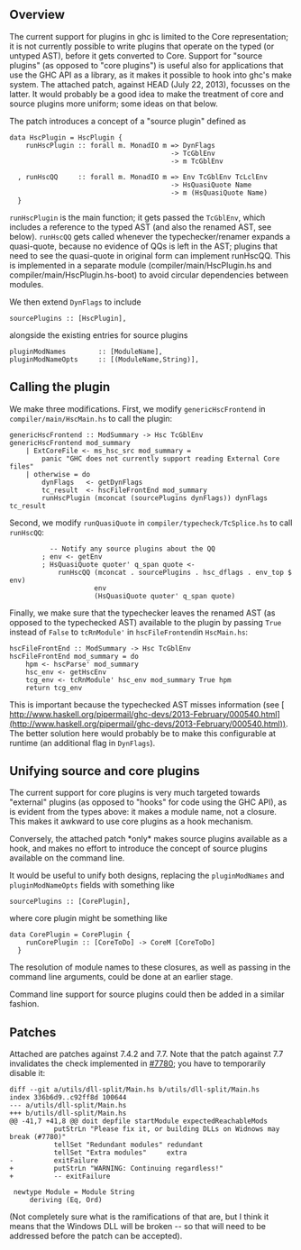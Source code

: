 ## Overview



The current support for plugins in ghc is limited to the Core representation;
it is not currently possible to write plugins that operate on the typed (or
untyped AST), before it gets converted to Core. Support for "source plugins"
(as opposed to "core plugins") is useful also for applications that use the GHC
API as a library, as it makes it possible to hook into ghc's make system. The
attached patch, against HEAD (July 22, 2013), focusses on the latter. It would
probably be a good idea to make the treatment of core and source plugins more
uniform; some ideas on that below.



The patch introduces a concept of a "source plugin" defined as 


```wiki
data HscPlugin = HscPlugin {
    runHscPlugin :: forall m. MonadIO m => DynFlags
                                        -> TcGblEnv
                                        -> m TcGblEnv

  , runHscQQ     :: forall m. MonadIO m => Env TcGblEnv TcLclEnv
                                        -> HsQuasiQuote Name
                                        -> m (HsQuasiQuote Name)
  }
```


`runHscPlugin` is the main function; it gets passed the `TcGblEnv`, which
includes a reference to the typed AST (and also the renamed AST, see below).
`runHscQQ` gets called whenever the typechecker/renamer expands a quasi-quote,
because no evidence of QQs is left in the AST; plugins that need to see the
quasi-quote in original form can implement runHscQQ. This is implemented in a
separate module (compiler/main/HscPlugin.hs and
compiler/main/HscPlugin.hs-boot) to avoid circular dependencies between
modules.



We then extend `DynFlags` to include  


```wiki
sourcePlugins :: [HscPlugin],
```


alongside the existing entries for source plugins 


```wiki
pluginModNames        :: [ModuleName],
pluginModNameOpts     :: [(ModuleName,String)],
```

## Calling the plugin



We make three modifications. First, we modify `genericHscFrontend` in `compiler/main/HscMain.hs` to call the plugin:


```wiki
genericHscFrontend :: ModSummary -> Hsc TcGblEnv
genericHscFrontend mod_summary
    | ExtCoreFile <- ms_hsc_src mod_summary =
        panic "GHC does not currently support reading External Core files"
    | otherwise = do
        dynFlags   <- getDynFlags
        tc_result  <- hscFileFrontEnd mod_summary
        runHscPlugin (mconcat (sourcePlugins dynFlags)) dynFlags tc_result
```


Second, we modify `runQuasiQuote` in `compiler/typecheck/TcSplice.hs` to call `runHscQQ`:


```wiki
          -- Notify any source plugins about the QQ
        ; env <- getEnv 
        ; HsQuasiQuote quoter' q_span quote <- 
            runHscQQ (mconcat . sourcePlugins . hsc_dflags . env_top $ env) 
                     env 
                     (HsQuasiQuote quoter' q_span quote)
```


Finally, we make sure that the typechecker leaves the renamed AST (as opposed to the typechecked AST) available to the plugin by passing `True` instead of `False` to `tcRnModule'` in `hscFileFrontend`in `HscMain.hs`:


```wiki
hscFileFrontEnd :: ModSummary -> Hsc TcGblEnv
hscFileFrontEnd mod_summary = do
    hpm <- hscParse' mod_summary
    hsc_env <- getHscEnv
    tcg_env <- tcRnModule' hsc_env mod_summary True hpm
    return tcg_env
```


This is important because the typechecked AST misses information (see [
http://www.haskell.org/pipermail/ghc-devs/2013-February/000540.html](http://www.haskell.org/pipermail/ghc-devs/2013-February/000540.html)). The better solution here would probably be to make this configurable at runtime (an additional flag in `DynFlags`).


## Unifying source and core plugins



The current support for core plugins is very much targeted towards "external"
plugins (as opposed to "hooks" for code using the GHC API), as is evident from
the types above: it makes a module name, not a closure. This makes it awkward
to use core plugins as a hook mechanism.



Conversely, the attached patch \*only\* makes source plugins available as a hook,
and makes no effort to introduce the concept of source plugins available on the
command line. 



It would be useful to unify both designs, replacing the `pluginModNames` and
`pluginModNameOpts` fields with something like


```wiki
sourcePlugins :: [CorePlugin],
```


where core plugin might be something like


```wiki
data CorePlugin = CorePlugin {
    runCorePlugin :: [CoreToDo] -> CoreM [CoreToDo]
  }
```


The resolution of module names to these closures, as well as passing in the
command line arguments, could be done at an earlier stage.



Command line support for source plugins could then be added in a similar
fashion.


## Patches



Attached are patches against 7.4.2 and 7.7. Note that the patch against 7.7 invalidates the check implemented in [\#7780](https://gitlab.staging.haskell.org/ghc/ghc/issues/7780); you have to temporarily disable it:


```wiki
diff --git a/utils/dll-split/Main.hs b/utils/dll-split/Main.hs
index 336b6d9..c92ff8d 100644
--- a/utils/dll-split/Main.hs
+++ b/utils/dll-split/Main.hs
@@ -41,7 +41,8 @@ doit depfile startModule expectedReachableMods
           putStrLn "Please fix it, or building DLLs on Widnows may break (#7780)"
           tellSet "Redundant modules" redundant
           tellSet "Extra modules"     extra
-          exitFailure
+          putStrLn "WARNING: Continuing regardless!"
+          -- exitFailure
 
 newtype Module = Module String
     deriving (Eq, Ord)
```


(Not completely sure what is the ramifications of that are, but I think it means that the Windows DLL will be broken -- so that will need to be addressed before the patch can be accepted).


